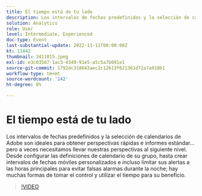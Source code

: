 ```yaml
---
title: El tiempo está de tu lado
description: Los intervalos de fechas predefinidos y la selección de calendarios de Adobe son ideales para obtener perspectivas rápidas e informes estándar... pero a veces necesitamos llevar nuestras perspectivas al siguiente nivel. Desde configurar las definiciones de calendario de su grupo, hasta crear intervalos de fechas móviles personalizados e incluso limitar sus alertas a las horas principales para evitar falsas alarmas durante la noche; hay muchas formas de tomar el control y utilizar el tiempo para su beneficio.
solution: Analytics
role: User
level: Intermediate, Experienced
doc-type: Event
last-substantial-update: 2022-11-11T00:00:00Z
kt: 11442
thumbnail: 3411015.jpeg
exl-id: e3c03587-1ac3-4349-91e5-a5c5a7b691e1
source-git-commit: 1792dc318643aec2c12613f621361d72a7a918b1
workflow-type: tm+mt
source-wordcount: '142'
ht-degree: 0%

---
```


# El tiempo está de tu lado

Los intervalos de fechas predefinidos y la selección de calendarios de Adobe son ideales para obtener perspectivas rápidas e informes estándar... pero a veces necesitamos llevar nuestras perspectivas al siguiente nivel. Desde configurar las definiciones de calendario de su grupo, hasta crear intervalos de fechas móviles personalizados e incluso limitar sus alertas a las horas principales para evitar falsas alarmas durante la noche; hay muchas formas de tomar el control y utilizar el tiempo para su beneficio.

>[!VIDEO](https://video.tv.adobe.com/v/3411015/?quality=12&learn=on)

